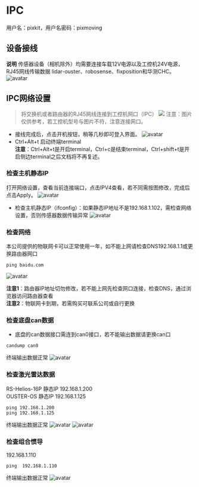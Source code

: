 # IPC
用户名：pixkit，用户名密码：pixmoving
## 设备接线
**说明** 传感器设备（相机除外）均需要连接车载12V电源以及工控机24V电源，RJ45网线传输数据
lidar-ouster、robosense、fixposition和华测CHC。 
 ![avatar](./image/IPC_picture/connect%20_line.png)
## IPC网络设置

> 将交换机或者路由器的RJ45网线连接到工控机网口（IPC）
    ![](./image/IPC_picture/ifconfig.jpg)
注意：图片仅供参考，若工控机型号与图片不符，注意连接网口。
- 接线完成后，点击开机按钮，稍等几秒即可登入界面。
    ![avatar](./image/IPC_picture/Snipaste_2023-04-28_13-59-54.png)
- Ctrl+Alt+t 启动终端terminal   
  **注意**：Ctrl+Alt+t是开启terminal，Ctrl+c是结束terminal，Ctrl+shift+t是开启侧边terminal之后文档将不再复述。
### 检查主机静态IP
打开网络设置，查看当前连接端口，点击IPV4查看，若不同需按图修改，完成后点击Apply。
    ![avatar](./image/IPC_picture/Snipaste_2023-05-18_12-28-11.png)

- 检查主机静态IP（ifconfig）：如果静态IP地址不是192.168.1.102，需检查网络设置，否则传感器数据传输异常
    ![avatar](./image/IPC_picture/Snipaste_2023-04-28_14-05-45.png)
###  检查网络 
 本公司提供的物联网卡可以正常使用一年，如不能上网请检查DNS192.168.1.1或更换路由器网口
```shell
ping baidu.com
```
 ![avatar](./image/IPC_picture/inter.jpg)

**注意1**：路由器IP地址切勿修改，若不能上网先检查网口连接，检查DNS，通过浏览器访问路由器查看  
**注意2**：物联网卡到期，若需购买可联系公司或自行更换


### 检查底盘can数据
- 底盘的can数据接口需连到can0接口，若不能输出数据请更换can口
```shell
candump can0
```
终端输出数据正常
    ![avatar](./image/IPC_picture/candata.jpg)

### 检查激光雷达数据  
   RS-Helios-16P 静态IP 192.168.1.200     
   OUSTER-OS    静态IP  192.168.1.125
                   
```shell
ping 192.168.1.200
ping 192.168.1.125
```
终端输出数据正常
    ![avatar](./image/IPC_picture/rslidar.jpg)
    ![avatar](./image/IPC_picture/ousteros1.jpg)

### 检查组合惯导
192.168.1.110
```shell
ping  192.168.1.110
```
终端输出数据正常
    ![avatar](./image/IPC_picture/gnssip.jpg)
